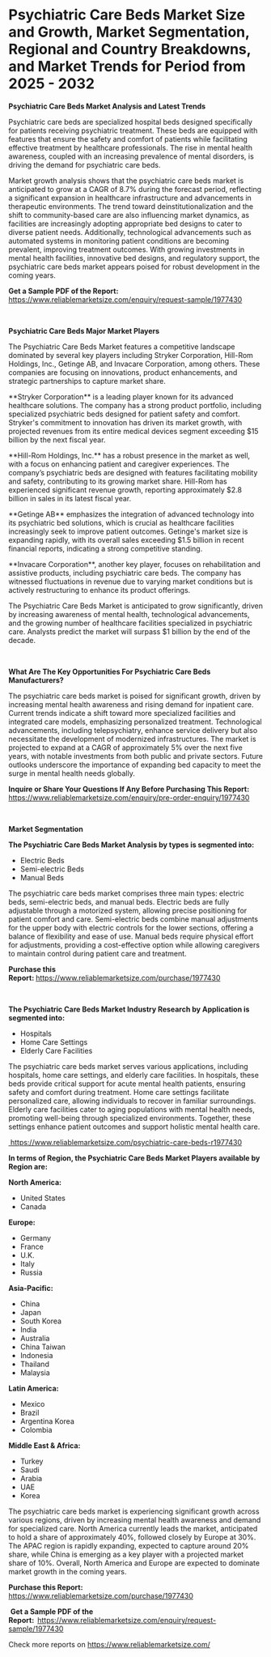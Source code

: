 <p><h1>Psychiatric Care Beds Market Size and Growth, Market Segmentation, Regional and Country Breakdowns, and Market Trends for Period from 2025 -  2032</h1></p><p><strong>Psychiatric Care Beds Market Analysis and Latest Trends</strong></p>
<p><p>Psychiatric care beds are specialized hospital beds designed specifically for patients receiving psychiatric treatment. These beds are equipped with features that ensure the safety and comfort of patients while facilitating effective treatment by healthcare professionals. The rise in mental health awareness, coupled with an increasing prevalence of mental disorders, is driving the demand for psychiatric care beds. </p><p>Market growth analysis shows that the psychiatric care beds market is anticipated to grow at a CAGR of 8.7% during the forecast period, reflecting a significant expansion in healthcare infrastructure and advancements in therapeutic environments. The trend toward deinstitutionalization and the shift to community-based care are also influencing market dynamics, as facilities are increasingly adopting appropriate bed designs to cater to diverse patient needs. Additionally, technological advancements such as automated systems in monitoring patient conditions are becoming prevalent, improving treatment outcomes. With growing investments in mental health facilities, innovative bed designs, and regulatory support, the psychiatric care beds market appears poised for robust development in the coming years.</p></p>
<p><strong>Get a Sample PDF of the Report:&nbsp;</strong> <a href="https://www.reliablemarketsize.com/enquiry/request-sample/1977430?utm_campaign=3094&utm_medium=2&utm_source=Github&utm_content=ia&utm_term=05032025&utm_id=psychiatric-care-beds">https://www.reliablemarketsize.com/enquiry/request-sample/1977430</a></p>
<p>&nbsp;</p>
<p><strong>Psychiatric Care Beds Major Market Players</strong></p>
<p><p>The Psychiatric Care Beds Market features a competitive landscape dominated by several key players including Stryker Corporation, Hill-Rom Holdings, Inc., Getinge AB, and Invacare Corporation, among others. These companies are focusing on innovations, product enhancements, and strategic partnerships to capture market share.</p><p>**Stryker Corporation** is a leading player known for its advanced healthcare solutions. The company has a strong product portfolio, including specialized psychiatric beds designed for patient safety and comfort. Stryker's commitment to innovation has driven its market growth, with projected revenues from its entire medical devices segment exceeding $15 billion by the next fiscal year.</p><p>**Hill-Rom Holdings, Inc.** has a robust presence in the market as well, with a focus on enhancing patient and caregiver experiences. The company’s psychiatric beds are designed with features facilitating mobility and safety, contributing to its growing market share. Hill-Rom has experienced significant revenue growth, reporting approximately $2.8 billion in sales in its latest fiscal year.</p><p>**Getinge AB** emphasizes the integration of advanced technology into its psychiatric bed solutions, which is crucial as healthcare facilities increasingly seek to improve patient outcomes. Getinge's market size is expanding rapidly, with its overall sales exceeding $1.5 billion in recent financial reports, indicating a strong competitive standing.</p><p>**Invacare Corporation**, another key player, focuses on rehabilitation and assistive products, including psychiatric care beds. The company has witnessed fluctuations in revenue due to varying market conditions but is actively restructuring to enhance its product offerings.</p><p>The Psychiatric Care Beds Market is anticipated to grow significantly, driven by increasing awareness of mental health, technological advancements, and the growing number of healthcare facilities specialized in psychiatric care. Analysts predict the market will surpass $1 billion by the end of the decade.</p></p>
<p>&nbsp;</p>
<p><strong>What Are The Key Opportunities For Psychiatric Care Beds Manufacturers?</strong></p>
<p><p>The psychiatric care beds market is poised for significant growth, driven by increasing mental health awareness and rising demand for inpatient care. Current trends indicate a shift toward more specialized facilities and integrated care models, emphasizing personalized treatment. Technological advancements, including telepsychiatry, enhance service delivery but also necessitate the development of modernized infrastructures. The market is projected to expand at a CAGR of approximately 5% over the next five years, with notable investments from both public and private sectors. Future outlooks underscore the importance of expanding bed capacity to meet the surge in mental health needs globally.</p></p>
<p><strong>Inquire or Share Your Questions If Any Before Purchasing This Report:</strong> <a href="https://www.reliablemarketsize.com/enquiry/pre-order-enquiry/1977430?utm_campaign=3094&utm_medium=2&utm_source=Github&utm_content=ia&utm_term=05032025&utm_id=psychiatric-care-beds">https://www.reliablemarketsize.com/enquiry/pre-order-enquiry/1977430</a></p>
<p>&nbsp;</p>
<p><strong>Market Segmentation</strong></p>
<p><strong>The Psychiatric Care Beds Market Analysis by types is segmented into:</strong></p>
<p><ul><li>Electric Beds</li><li>Semi-electric Beds</li><li>Manual Beds</li></ul></p>
<p><p>The psychiatric care beds market comprises three main types: electric beds, semi-electric beds, and manual beds. Electric beds are fully adjustable through a motorized system, allowing precise positioning for patient comfort and care. Semi-electric beds combine manual adjustments for the upper body with electric controls for the lower sections, offering a balance of flexibility and ease of use. Manual beds require physical effort for adjustments, providing a cost-effective option while allowing caregivers to maintain control during patient care and treatment.</p></p>
<p><strong>Purchase this Report:&nbsp;</strong><a href="https://www.reliablemarketsize.com/purchase/1977430?utm_campaign=3094&utm_medium=2&utm_source=Github&utm_content=ia&utm_term=05032025&utm_id=psychiatric-care-beds">https://www.reliablemarketsize.com/purchase/1977430</a></p>
<p>&nbsp;</p>
<p><strong>The Psychiatric Care Beds Market Industry Research by Application is segmented into:</strong></p>
<p><ul><li>Hospitals</li><li>Home Care Settings</li><li>Elderly Care Facilities</li></ul></p>
<p><p>The psychiatric care beds market serves various applications, including hospitals, home care settings, and elderly care facilities. In hospitals, these beds provide critical support for acute mental health patients, ensuring safety and comfort during treatment. Home care settings facilitate personalized care, allowing individuals to recover in familiar surroundings. Elderly care facilities cater to aging populations with mental health needs, promoting well-being through specialized environments. Together, these settings enhance patient outcomes and support holistic mental health care.</p></p>
<p><a href="https://www.reliablemarketsize.com/psychiatric-care-beds-r1977430?utm_campaign=3094&utm_medium=2&utm_source=Github&utm_content=ia&utm_term=05032025&utm_id=psychiatric-care-beds">&nbsp;https://www.reliablemarketsize.com/psychiatric-care-beds-r1977430</a></p>
<p><strong>In terms of Region, the Psychiatric Care Beds Market Players available by Region are:</strong></p>
<p>
    <p> <strong> North America: </strong>
        <ul>
            <li>United States</li>
            <li>Canada</li>
        </ul>
        </p> 
    <p> <strong> Europe: </strong>
        <ul>
            <li>Germany</li>
            <li>France</li>
            <li>U.K.</li>
            <li>Italy</li>
            <li>Russia</li>
        </ul>
        </p> 
    <p> <strong> Asia-Pacific: </strong>
        <ul>
            <li>China</li>
            <li>Japan</li>
            <li>South Korea</li>
            <li>India</li>
            <li>Australia</li>
            <li>China Taiwan</li>
            <li>Indonesia</li>
            <li>Thailand</li>
            <li>Malaysia</li>
        </ul>
        </p> 
    <p> <strong> Latin America: </strong>
        <ul>
            <li>Mexico</li>
            <li>Brazil</li>
            <li>Argentina Korea</li>
            <li>Colombia</li>
        </ul>
        </p> 
    <p> <strong> Middle East & Africa: </strong>
        <ul>
            <li>Turkey</li>
            <li>Saudi</li>
            <li>Arabia</li>
            <li>UAE</li>
            <li>Korea</li>
        </ul>
    </p>
    </p>
<p><p>The psychiatric care beds market is experiencing significant growth across various regions, driven by increasing mental health awareness and demand for specialized care. North America currently leads the market, anticipated to hold a share of approximately 40%, followed closely by Europe at 30%. The APAC region is rapidly expanding, expected to capture around 20% share, while China is emerging as a key player with a projected market share of 10%. Overall, North America and Europe are expected to dominate market growth in the coming years.</p></p>
<p><strong>Purchase this Report: </strong><a href="https://www.reliablemarketsize.com/purchase/1977430?utm_campaign=3094&utm_medium=2&utm_source=Github&utm_content=ia&utm_term=05032025&utm_id=psychiatric-care-beds">https://www.reliablemarketsize.com/purchase/1977430</a></p>
<p>&nbsp;<strong>Get a Sample PDF of the Report:&nbsp;&nbsp;</strong><a href="https://www.reliablemarketsize.com/enquiry/request-sample/1977430?utm_campaign=3094&utm_medium=2&utm_source=Github&utm_content=ia&utm_term=05032025&utm_id=psychiatric-care-beds">https://www.reliablemarketsize.com/enquiry/request-sample/1977430</a></p>
<p><strong></strong></p>
<p>Check more reports on <a href="https://www.reliablemarketsize.com/?utm_campaign=3094&utm_medium=2&utm_source=Github&utm_content=ia&utm_term=05032025&utm_id=psychiatric-care-beds">https://www.reliablemarketsize.com/</a></p>